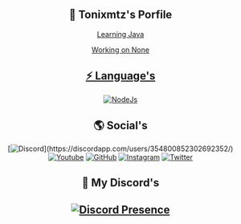 <div align="center">
  
## 📜 Tonixmtz's Porfile  <a href="https://github.com/Tonixmtz">

</div>
<div align="center">

Learning Java
</div>

<div align="center">
  
Working on None
</div>
<div align="center">

## ⚡ Language's

[![NodeJs](https://img.shields.io/badge/JavaScript-111111?style=for-the-badge&logo=javascript&logoColor=white)](https://nodejs.org/)
</div>

<div align="center">
  
## 🌎 Social's

[![Discord](https://img.shields.io/badge/Tonixmtz-111111.svg?&style=for-the-badge&logo=discord&logoColor=white")](https://discordapp.com/users/354800852302692352/)
[![Youtube](https://img.shields.io/badge/youtube-111111.svg?&style=for-the-badge&logo=youtube&logoColor=white)](https://www.youtube.com/channel/UCoMzOGW4EmoxLjPuetJs6EA)
[![GitHub](https://img.shields.io/badge/Github-111111?style=for-the-badge&logo=github&logoColor=white)](https://github.com/Tonixmtz)
[![Instagram](https://img.shields.io/badge/Instagram-111111?style=for-the-badge&logo=instagram&logoColor=white)](https://www.instagram.com/Tonixmtz/)
[![Twitter](https://img.shields.io/badge/Twitter-111111.svg?style=for-the-badge&logo=twitter&logoColor=white)](https://twitter.com/Tonixmtz_)

## 👤 My Discord's
## [![Discord Presence](https://lanyard.cnrad.dev/api/354800852302692352)](https://discord.com/users/354800852302692352)
